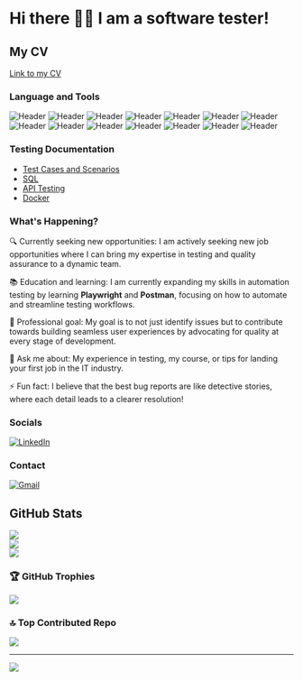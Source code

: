 # Hi there 👩‍💻 I am a software tester!
## My CV
[Link to my CV](https://drive.google.com/file/d/189sM71pulcQuI3_kcW5anQl_-2zHpj47/view?usp=sharing)

### Language and Tools
![Header](https://img.shields.io/badge/HTML-090909?style=for-the-badge&logo=html5&logoColor=#e34c26)
![Header](https://img.shields.io/badge/CSS-090909?style=for-the-badge&logo=css3&logoColor=1E90FF)
![Header](https://img.shields.io/badge/Javascript-090909?style=for-the-badge&logo=javascript&logoColor=f0db4f)
![Header](https://img.shields.io/badge/SeleniumIDE-090909?style=for-the-badge&logo=selenium&logoColor=71b556)
![Header](https://img.shields.io/badge/Cypress-090909?style=for-the-badge&logo=cypress&logoColor=4B7B5B)
![Header](https://img.shields.io/badge/Playwright-090909?style=for-the-badge&logo=visualstudiocode&logoColor=0078d7)
![Header](https://img.shields.io/badge/PostgreSQL-090909?style=for-the-badge&logo=postgresql&logoColor=0064a5)
![Header](https://img.shields.io/badge/Confluence-090909?style=for-the-badge&logo=confluence&logoColor=0052CC)
![Header](https://img.shields.io/badge/Postman-090909?style=for-the-badge&logo=postman&logoColor=f76935)
![Header](https://img.shields.io/badge/Jira-090909?style=for-the-badge&logo=jira&logoColor=136be1)
![Header](https://img.shields.io/badge/Visual_Studio_Code-090909?style=for-the-badge&logo=visualstudiocode&logoColor=0078d7)
![Header](https://img.shields.io/badge/IntelliJ_IDEA-090909?style=for-the-badge&logo=intellijidea&logoColor=white)
![Header](https://img.shields.io/badge/GIT-090909?style=for-the-badge&logo=git&logoColor=#34f29)
![Header](https://img.shields.io/badge/Docker-090909?style=for-the-badge&logo=docker&logoColor=#0db7ed)



### Testing Documentation
- [Test Cases and Scenarios](https://github.com/yeldanasadykova/test-cases-scenarios)
- [SQL](https://github.com/yeldanasadykova/sql)
- [API Testing](https://github.com/yeldanasadykova/joke-api-test)
- [Docker](https://github.com/yeldanasadykova/my-cv-docker)

### What's Happening?

🔍 Currently seeking new opportunities: I am actively seeking new job opportunities where I can bring my expertise in testing and quality assurance to a dynamic team.

📚 Education and learning: I am currently expanding my skills in automation testing by learning **Playwright** and **Postman**, focusing on how to automate and streamline testing workflows.

🌟 Professional goal: My goal is to not just identify issues but to contribute towards building seamless user experiences by advocating for quality at every stage of development.

💬 Ask me about: My experience in testing, my course, or tips for landing your first job in the IT industry.

⚡ Fun fact: I believe that the best bug reports are like detective stories, where each detail leads to a clearer resolution!


### Socials
[![LinkedIn](https://img.shields.io/badge/LinkedIn-0077B5?style=for-the-badge&logo=linkedin&logoColor=white)](https://www.linkedin.com/in/yeldana-sadykova/)

### Contact
[![Gmail](https://img.shields.io/badge/Gmail-D14836?style=for-the-badge&logo=gmail&logoColor=white)](mailto:yeldana.sadykova@gmail.com)


## GitHub Stats
![](https://github-readme-stats.vercel.app/api?username=yeldanasadykova&theme=github_dark_dimmed&hide_border=true&include_all_commits=false&count_private=false)<br/>
![](https://github-readme-streak-stats.herokuapp.com/?user=yeldanasadykova&theme=github_dark_dimmed&hide_border=true)<br/>
![](https://github-readme-stats.vercel.app/api/top-langs/?username=yeldanasadykova&theme=github_dark_dimmed&hide_border=true&include_all_commits=false&count_private=false&layout=compact)

### 🏆 GitHub Trophies
![](https://github-profile-trophy.vercel.app/?username=yeldanasadykova&theme=github_dark_dimmed&no-frame=false&no-bg=true&margin-w=4)

### 🔝 Top Contributed Repo
![](https://github-contributor-stats.vercel.app/api?username=yeldanasadykova&limit=5&theme=github_dark_dimmed&combine_all_yearly_contributions=true)

---
[![](https://visitcount.itsvg.in/api?id=yeldanasadykova&icon=10&color=0)](https://visitcount.itsvg.in)
